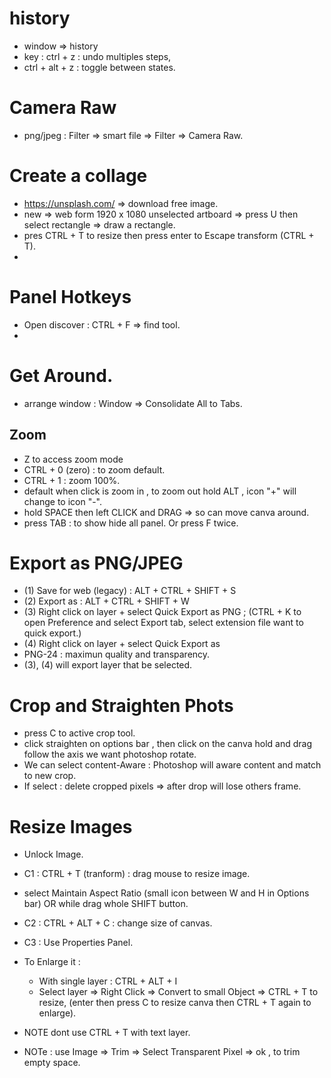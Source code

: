 # history 
- window => history
- key : ctrl + z : undo multiples steps,
- ctrl + alt + z : toggle between states.



# Camera Raw 
- png/jpeg : Filter => smart file => Filter => Camera Raw.


# Create a collage
- https://unsplash.com/  => download free image.
- new => web form 1920 x 1080 unselected artboard => press U then select rectangle => draw a rectangle.
- pres CTRL + T to resize then press enter to Escape transform (CTRL + T).
- 

# Panel Hotkeys
- Open discover : CTRL + F => find tool.
- 

# Get Around. 
- arrange window : Window => Consolidate All to Tabs.


## Zoom 
- Z to access zoom mode
- CTRL + 0 (zero) : to zoom default.
- CTRL + 1 : zoom 100%.
- default when click is zoom in , to zoom out hold ALT , icon "+" will change to icon "-".
- hold SPACE then left CLICK and DRAG =>  so can move canva around.
- press TAB : to show hide all panel. Or press F twice.


# Export as PNG/JPEG
- (1) Save for web (legacy) : ALT + CTRL + SHIFT + S
- (2) Export as : ALT + CTRL + SHIFT + W
- (3) Right click on layer + select Quick Export as PNG ; (CTRL + K to open Preference and select Export tab, select extension file want to quick export.)
- (4) Right click on layer + select Quick Export as 
- PNG-24 : maximun quality and transparency.
- (3), (4) will export layer that be selected.


# Crop and Straighten Phots 
- press C to active crop tool.
- click straighten on options bar , then click on the canva hold and drag follow the axis we want photoshop rotate.
- We can select content-Aware : Photoshop will aware content and match to new crop.
- If select : delete cropped pixels => after drop will lose others frame.

# Resize Images
- Unlock Image.
- C1 : CTRL + T (tranform) : drag mouse to resize image.
- select Maintain Aspect Ratio (small icon between W and H in Options bar) OR while drag whole SHIFT button.
- C2 : CTRL + ALT + C : change size of canvas.
- C3 : Use Properties Panel.
- To Enlarge it :
  + With single layer : CTRL + ALT + I
  + Select layer => Right Click => Convert to small Object => CTRL + T to resize, (enter then press C to resize canva then CTRL + T again to enlarge).

- NOTE dont use CTRL + T with text layer.
- NOTe : use Image => Trim => Select Transparent Pixel => ok , to trim empty space.
